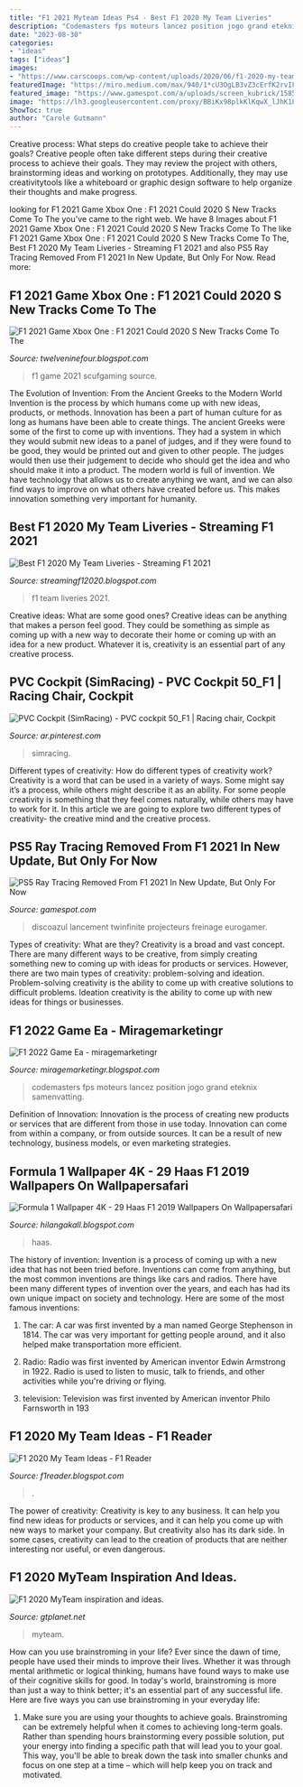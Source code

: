 ```yaml
---
title: "F1 2021 Myteam Ideas Ps4 - Best F1 2020 My Team Liveries"
description: "Codemasters fps moteurs lancez position jogo grand eteknix samenvatting"
date: "2023-08-30"
categories:
- "ideas"
tags: ["ideas"]
images:
- "https://www.carscoops.com/wp-content/uploads/2020/06/f1-2020-my-team-trailer-2.jpg"
featuredImage: "https://miro.medium.com/max/940/1*cU3OgLB3vZ3cErfK2rvIFQ.png"
featured_image: "https://www.gamespot.com/a/uploads/screen_kubrick/1585/15853545/3858021-3654398916-80.jpg"
image: "https://lh3.googleusercontent.com/proxy/BBiKx98plkKlKqwX_lJhK18q1Flj1RlG_EmXwtxS-1Hvvj5SWIHaWlXFpbiV39MDfgGQfpujJvkd3G2K534EWq78aLEladNEVoI_QIV9RNTbBD8S6sKk6InwoiXM193beDho7WG1Ve64K3FRmH1oPA=w1200-h630-p-k-no-nu"
ShowToc: true
author: "Carole Gutmann"
---
```



Creative process: What steps do creative people take to achieve their goals?
Creative people often take different steps during their creative process to achieve their goals. They may review the project with others, brainstorming ideas and working on prototypes. Additionally, they may use creativitytools like a whiteboard or graphic design software to help organize their thoughts and make progress.

	

		
looking for F1 2021 Game Xbox One : F1 2021 Could 2020 S New Tracks Come To The you've came to the right web. We have 8 Images about F1 2021 Game Xbox One : F1 2021 Could 2020 S New Tracks Come To The like F1 2021 Game Xbox One : F1 2021 Could 2020 S New Tracks Come To The, Best F1 2020 My Team Liveries - Streaming F1 2021 and also PS5 Ray Tracing Removed From F1 2021 In New Update, But Only For Now. Read more:
		
    
## F1 2021 Game Xbox One : F1 2021 Could 2020 S New Tracks Come To The

<img loading=lazy src="https://scufgaming.com/media/wysiwyg/Content/F1_2020/SCL20_029_F12020_Layout_Social_AllSizes_r1v2SCL20_033-Layout_Social_Tw-Impact_1920x1080_r1.jpg" onerror="this.onerror=null;this.src='https://tse1.mm.bing.net/th?id=OIP.XCjoEP0ZeG5vM0O4C8pVsAHaEK&amp;pid=15.1';" alt="F1 2021 Game Xbox One : F1 2021 Could 2020 S New Tracks Come To The">

_Source: twelveninefour.blogspot.com_

>f1 game 2021 scufgaming source. 

	

The Evolution of Invention: From the Ancient Greeks to the Modern World
Invention is the process by which humans come up with new ideas, products, or methods. Innovation has been a part of human culture for as long as humans have been able to create things. The ancient Greeks were some of the first to come up with inventions. They had a system in which they would submit new ideas to a panel of judges, and if they were found to be good, they would be printed out and given to other people. The judges would then use their judgement to decide who should get the idea and who should make it into a product.
The modern world is full of invention. We have technology that allows us to create anything we want, and we can also find ways to improve on what others have created before us. This makes innovation something very important for humanity.

    
## Best F1 2020 My Team Liveries - Streaming F1 2021

<img loading=lazy src="https://www.carscoops.com/wp-content/uploads/2020/06/f1-2020-my-team-trailer-2.jpg" onerror="this.onerror=null;this.src='https://tse3.mm.bing.net/th?id=OIP.FqEts9gZOpK4TNb_jUnzkwHaEK&amp;pid=15.1';" alt="Best F1 2020 My Team Liveries - Streaming F1 2021">

_Source: streamingf12020.blogspot.com_

>f1 team liveries 2021. 

	

Creative ideas: What are some good ones?
Creative ideas can be anything that makes a person feel good. They could be something as simple as coming up with a new way to decorate their home or coming up with an idea for a new product. Whatever it is, creativity is an essential part of any creative process.

    
## PVC Cockpit (SimRacing) - PVC Cockpit 50_F1 | Racing Chair, Cockpit

<img loading=lazy src="https://i.pinimg.com/originals/79/87/4d/79874de0578fb1a219e2963e022e82eb.png" onerror="this.onerror=null;this.src='https://tse2.mm.bing.net/th?id=OIP.a4iY0Rrj3mZym2h-Q6rjFgHaEg&amp;pid=15.1';" alt="PVC Cockpit (SimRacing) - PVC cockpit 50_F1 | Racing chair, Cockpit">

_Source: ar.pinterest.com_

>simracing. 

	

Different types of creativity: How do different types of creativity work?
Creativity is a word that can be used in a variety of ways. Some might say it’s a process, while others might describe it as an ability. For some people creativity is something that they feel comes naturally, while others may have to work for it. In this article we are going to explore two different types of creativity- the creative mind and the creative process.

    
## PS5 Ray Tracing Removed From F1 2021 In New Update, But Only For Now

<img loading=lazy src="https://www.gamespot.com/a/uploads/screen_kubrick/1585/15853545/3858021-3654398916-80.jpg" onerror="this.onerror=null;this.src='https://tse1.mm.bing.net/th?id=OIP.dpBrF0Lchj2e1tjTwPeVogHaEK&amp;pid=15.1';" alt="PS5 Ray Tracing Removed From F1 2021 In New Update, But Only For Now">

_Source: gamespot.com_

>discoazul lancement twinfinite projecteurs freinage eurogamer. 

	

Types of creativity: What are they?
Creativity is a broad and vast concept. There are many different ways to be creative, from simply creating something new to coming up with ideas for products or services. However, there are two main types of creativity: problem-solving and ideation. Problem-solving creativity is the ability to come up with creative solutions to difficult problems. Ideation creativity is the ability to come up with new ideas for things or businesses.

    
## F1 2022 Game Ea - Miragemarketingr

<img loading=lazy src="https://cdn-1.motorsport.com/images/amp/0qXB7ww6/s6/f1-2021-screenshot-1.jpg" onerror="this.onerror=null;this.src='https://tse2.mm.bing.net/th?id=OIP.b3PukR3v50nh4p6m5UJQMQHaE8&amp;pid=15.1';" alt="F1 2022 Game Ea - miragemarketingr">

_Source: miragemarketingr.blogspot.com_

>codemasters fps moteurs lancez position jogo grand eteknix samenvatting. 

	

Definition of Innovation:
Innovation is the process of creating new products or services that are different from those in use today. Innovation can come from within a company, or from outside sources. It can be a result of new technology, business models, or even marketing strategies.

    
## Formula 1 Wallpaper 4K - 29 Haas F1 2019 Wallpapers On Wallpapersafari

<img loading=lazy src="https://lh3.googleusercontent.com/proxy/BBiKx98plkKlKqwX_lJhK18q1Flj1RlG_EmXwtxS-1Hvvj5SWIHaWlXFpbiV39MDfgGQfpujJvkd3G2K534EWq78aLEladNEVoI_QIV9RNTbBD8S6sKk6InwoiXM193beDho7WG1Ve64K3FRmH1oPA=w1200-h630-p-k-no-nu" onerror="this.onerror=null;this.src='https://tse2.mm.bing.net/th?id=OIP.sTUb_twOgoVdlgnCodaNAAHaEK&amp;pid=15.1';" alt="Formula 1 Wallpaper 4K - 29 Haas F1 2019 Wallpapers On Wallpapersafari">

_Source: hilangakall.blogspot.com_

>haas. 

	

The history of invention:
Invention is a process of coming up with a new idea that has not been tried before. Inventions can come from anything, but the most common inventions are things like cars and radios. There have been many different types of invention over the years, and each has had its own unique impact on society and technology. Here are some of the most famous inventions:
1) The car: A car was first invented by a man named George Stephenson in 1814. The car was very important for getting people around, and it also helped make transportation more efficient.

2) Radio: Radio was first invented by American inventor Edwin Armstrong in 1922. Radio is used to listen to music, talk to friends, and other activities while you're driving or flying.

3) television: Television was first invented by American inventor Philo Farnsworth in 193
    
## F1 2020 My Team Ideas - F1 Reader

<img loading=lazy src="https://miro.medium.com/max/940/1*cU3OgLB3vZ3cErfK2rvIFQ.png" onerror="this.onerror=null;this.src='https://tse4.mm.bing.net/th?id=OIP.ppLf4AmAZaXh9gL3AVkMZQAAAA&amp;pid=15.1';" alt="F1 2020 My Team Ideas - F1 Reader">

_Source: f1reader.blogspot.com_

>. 

	

The power of creativity:
Creativity is key to any business. It can help you find new ideas for products or services, and it can help you come up with new ways to market your company. But creativity also has its dark side. In some cases, creativity can lead to the creation of products that are neither interesting nor useful, or even dangerous.

    
## F1 2020 MyTeam Inspiration And Ideas.

<img loading=lazy src="https://i.imgur.com/rEB20vN.png" onerror="this.onerror=null;this.src='https://tse4.mm.bing.net/th?id=OIP.PHZVVLvKVuHnvMXav0jPeAHaEK&amp;pid=15.1';" alt="F1 2020 MyTeam inspiration and ideas.">

_Source: gtplanet.net_

>myteam. 

	

How can you use brainstroming in your life?
Ever since the dawn of time, people have used their minds to improve their lives. Whether it was through mental arithmetic or logical thinking, humans have found ways to make use of their cognitive skills for good. In today's world, brainstroming is more than just a way to think better; it's an essential part of any successful life. Here are five ways you can use brainstroming in your everyday life: 
1) Make sure you are using your thoughts to achieve goals. Brainstroming can be extremely helpful when it comes to achieving long-term goals. Rather than spending hours brainstorming every possible solution, put your energy into finding a specific path that will lead you to your goal. This way, you'll be able to break down the task into smaller chunks and focus on one step at a time – which will help keep you on track and motivated.

